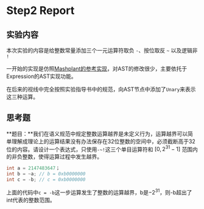 # Step2 Report

## 实验内容

本次实验的内容是给整数常量添加三个一元运算符取负 `-`、按位取反 `~` 以及逻辑非 `!`

一开始的实现是仿照[Mashplant的参考实现](https://github.com/decaf-lang/minidecaf/tree/mashplant)，对AST的修改很少，主要依托于Expression的AST实现功能。

在后来的视线中完全按照实验指导书中的规范，向AST节点中添加了`Unary`来表示这三种运算。



## 思考题

**题目：**我们在语义规范中规定整数运算越界是未定义行为，运算越界可以简单理解成理论上的运算结果没有办法保存在32位整数的空间中，必须截断高于32位的内容。请设计一个表达式，只使用`-~!`这三个单目运算符和 $[0, 2^{31} - 1]$ 范围内的非负整数，使得运算过程中发生越界。



```c
int a = 2147483647；
int b = ~a; // b = 0xb0000000
int c = -b; // c = 0xb0000000
```

上面的代码中`c = -b`这一步运算发生了整数的运算越界，b是$- 2^{31}$，则-b超出了int代表的整数范围。

